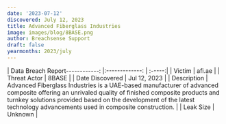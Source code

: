 ```yaml
---
date: '2023-07-12'
discovered: July 12, 2023
title: Advanced Fiberglass Industries
image: images/blog/8BASE.png
author: Breachsense Support
draft: false
yearmonths: 2023/july
---
```


| Data Breach Report------------:     |:-------------:    | :-----:|
| Victim      | afi.ae      | 
| Threat Actor      |  8BASE     | 
| Date Discovered      | Jul 12, 2023      | 
| Description      | Advanced Fiberglass Industries is a UAE-based manufacturer of advanced composite offering an unrivaled quality of finished composite products and turnkey solutions provided based on the development of the latest technology advancements used in composite construction.      | 
| Leak Size      | Unknown      | 

